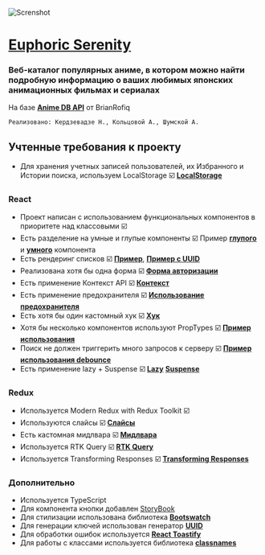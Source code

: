 ![Screnshot](https://www.zastavki.com/pictures/1680x1050/2015/Anime_Three_girls_anime_mitsudomoe_109109_16.png)

# [**Euphoric Serenity**](https://aston-anime.github.io/anime-list/)

### Веб-каталог популярных аниме, в котором можно найти подробную информацию о ваших любимых японских анимационных фильмах и сериалах

На базе [**Anime DB API**](https://rapidapi.com/brian.rofiq/api/anime-db/details) от BrianRofiq

    Реализовано: Кердзевадзе Н., Кольцовой А., Шумской А.

## Учтенные требования к проекту

-   Для хранения учетных записей пользователей, их Избранного и Истории поиска, используем LocalStorage ☑️ [**LocalStorage**](https://github.com/aston-anime/anime-list/blob/a7a8c9afb3b574e65d4576bab2c9287f212194ef/src/utils/localStorage.tsx#L4)

### React

-   Проект написан с использованием функциональных компонентов в приоритете над классовыми ☑️
-   Есть разделение на умные и глупые компоненты ☑️ Пример [**глупого**](https://github.com/aston-anime/anime-list/blob/768dea26defbdf05a3b58767e2f7ced2723fd166/src/components/SearchResultsList/SearchResultsList.tsx#L10) и [**умного**](https://github.com/aston-anime/anime-list/blob/768dea26defbdf05a3b58767e2f7ced2723fd166/src/components/SearchBar/SearchBar.tsx#L19) компонента
-   Есть рендеринг списков ☑️ [**Пример**](https://github.com/aston-anime/anime-list/blob/768dea26defbdf05a3b58767e2f7ced2723fd166/src/components/CardList/CardList.tsx#L13), [**Пример с UUID**](https://github.com/aston-anime/anime-list/blob/768dea26defbdf05a3b58767e2f7ced2723fd166/src/pages/History/History.tsx#L37C30-L37C30)
-   Реализована хотя бы одна форма ☑️ [**Форма авторизации**](https://github.com/aston-anime/anime-list/blob/a7a8c9afb3b574e65d4576bab2c9287f212194ef/src/pages/Log-in/Log-in.tsx#L47)
-   Есть применение Контекст API ☑️ [**Контекст**]([https://](https://github.com/aston-anime/anime-list/blob/8427d171d4cad96529992ce51b5ccf5994a40699/src/services/theme/ThemeProvider.tsx#L7))
-   Есть применение предохранителя ☑️ [**Использование предохранителя**]([https://](https://github.com/aston-anime/anime-list/blob/8427d171d4cad96529992ce51b5ccf5994a40699/src/routing/app-routing.tsx#L23))
-   Есть хотя бы один кастомный хук ☑️ [**Хук**](https://github.com/aston-anime/anime-list/blob/a7a8c9afb3b574e65d4576bab2c9287f212194ef/src/hooks/useDataFetching.ts#L13)
-   Хотя бы несколько компонентов используют PropTypes ☑️ [**Пример использования**]([https://](https://github.com/aston-anime/anime-list/blob/8427d171d4cad96529992ce51b5ccf5994a40699/src/components/Card/Card.tsx#L85))
-   Поиск не должен триггерить много запросов к серверу ☑️ [**Пример использования debounce**](https://github.com/aston-anime/anime-list/blob/a7a8c9afb3b574e65d4576bab2c9287f212194ef/src/components/SearchBar/SearchBar.tsx#L27)
-   Есть применение lazy + Suspense ☑️ [**Lazy**]([https://](https://github.com/aston-anime/anime-list/blob/8427d171d4cad96529992ce51b5ccf5994a40699/src/routing/lazy-routes.tsx#L1)) [**Suspense**](https://github.com/aston-anime/anime-list/blob/8427d171d4cad96529992ce51b5ccf5994a40699/src/index.tsx#L18)

### Redux

-   Используется Modern Redux with Redux Toolkit ☑️
-   Используются слайсы ☑️ [**Слайсы**](https://github.com/aston-anime/anime-list/blob/8427d171d4cad96529992ce51b5ccf5994a40699/src/store/auth/auth.ts#L14)
-   Есть кастомная мидлвара ☑️ [**Мидлвара**](https://github.com/aston-anime/anime-list/blob/8427d171d4cad96529992ce51b5ccf5994a40699/src/store/middleWare/listenerMiddleWare.ts#L6)
-   Используется RTK Query ☑️ [**RTK Query**]([https://](https://github.com/aston-anime/anime-list/blob/8427d171d4cad96529992ce51b5ccf5994a40699/src/api/cardsApi.ts#L26))
-   Используется Transforming Responses ☑️ [**Transforming Responses**]([https://](https://github.com/aston-anime/anime-list/blob/8427d171d4cad96529992ce51b5ccf5994a40699/src/api/cardsApi.ts#L37))

### Дополнительно

-   Используется TypeScript
-   Для компонента кнопки добавлен [StoryBook](https://github.com/aston-anime/anime-list/blob/8427d171d4cad96529992ce51b5ccf5994a40699/src/components/Button/Button.stories.tsx#L6C6-L6C6)
-   Для стилизации использована библиотека [**Bootswatch**](https://bootswatch.com/)
-   Для генерации ключей использован генератор [**UUID**](https://github.com/aston-anime/anime-list/blob/8427d171d4cad96529992ce51b5ccf5994a40699/src/pages/History/History.tsx#L2)
-   Для обработки ошибок используется [**React Toastify**](https://github.com/aston-anime/anime-list/blob/8427d171d4cad96529992ce51b5ccf5994a40699/src/services/error-handle.ts#L2)
-   Для работы с классами используется библиотека [**classnames**](https://github.com/aston-anime/anime-list/blob/8427d171d4cad96529992ce51b5ccf5994a40699/src/components/Header/Header.tsx#L24)
